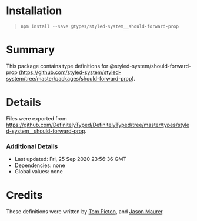 # Installation
> `npm install --save @types/styled-system__should-forward-prop`

# Summary
This package contains type definitions for @styled-system/should-forward-prop (https://github.com/styled-system/styled-system/tree/master/packages/should-forward-prop).

# Details
Files were exported from https://github.com/DefinitelyTyped/DefinitelyTyped/tree/master/types/styled-system__should-forward-prop.

### Additional Details
 * Last updated: Fri, 25 Sep 2020 23:56:36 GMT
 * Dependencies: none
 * Global values: none

# Credits
These definitions were written by [Tom Picton](https://github.com/tpict), and [Jason Maurer](https://github.com/jsonmaur).
